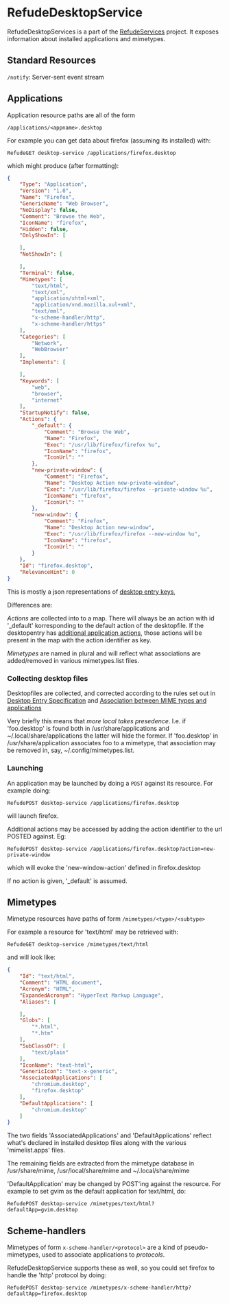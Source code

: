 # RefudeDesktopService

RefudeDesktopServices is a part of the [RefudeServices](http://github.com/surlykke/RefudeServices) project. It exposes information about installed applications and mimetypes.

## Standard Resources 

`/notify`: Server-sent event stream

## Applications

Application resource paths are all of the form 

`/applications/<appname>.desktop`

For example you can get data about firefox (assuming its installed) with:

`RefudeGET desktop-service /applications/firefox.desktop` 

which might produce (after formatting):

```json
{
    "Type": "Application",
    "Version": "1.0",
    "Name": "Firefox",
    "GenericName": "Web Browser",
    "NoDisplay": false,
    "Comment": "Browse the Web",
    "IconName": "firefox",
    "Hidden": false,
    "OnlyShowIn": [

    ],
    "NotShowIn": [

    ],
    "Terminal": false,
    "Mimetypes": [
        "text/html",
        "text/xml",
        "application/xhtml+xml",
        "application/vnd.mozilla.xul+xml",
        "text/mml",
        "x-scheme-handler/http",
        "x-scheme-handler/https"
    ],
    "Categories": [
        "Network",
        "WebBrowser"
    ],
    "Implements": [

    ],
    "Keywords": [
        "web",
        "browser",
        "internet"
    ],
    "StartupNotify": false,
    "Actions": {
        "_default": {
            "Comment": "Browse the Web",
            "Name": "Firefox",
            "Exec": "/usr/lib/firefox/firefox %u",
            "IconName": "firefox",
            "IconUrl": ""
        },
        "new-private-window": {
            "Comment": "Firefox",
            "Name": "Desktop Action new-private-window",
            "Exec": "/usr/lib/firefox/firefox --private-window %u",
            "IconName": "firefox",
            "IconUrl": ""
        },
        "new-window": {
            "Comment": "Firefox",
            "Name": "Desktop Action new-window",
            "Exec": "/usr/lib/firefox/firefox --new-window %u",
            "IconName": "firefox",
            "IconUrl": ""
        }
    },
    "Id": "firefox.desktop",
    "RelevanceHint": 0
}
```

This is mostly a json representations of [desktop entry keys](https://specifications.freedesktop.org/desktop-entry-spec/latest/ar01s05.html), 

Differences are: 

*Actions* are collected into to a map. There will always be an action with id '\_default' korresponding to the default action of the desktopfile.
If the desktopentry has [additional application actions](https://specifications.freedesktop.org/desktop-entry-spec/latest/ar01s10.html), those 
actions will be present in the map with the action identifier as key.

*Mimetypes* are named in plural and will reflect what associations are added/removed in various mimetypes.list files.


### Collecting desktop files

Desktopfiles are collected, and corrected according to the rules set out in 
[Desktop Entry Specification](https://specifications.freedesktop.org/desktop-entry-spec/latest/index.html) and 
[Association between MIME types and applications](https://specifications.freedesktop.org/mime-apps-spec/latest/)

Very briefly this means that *more local takes presedence*. I.e. if 'foo.desktop' is found both in /usr/share/applications 
and ~/.local/share/applications the latter will hide the former. If 'foo.desktop' in /usr/share/application associates foo to a mimetype, that 
association may be removed in, say, ~/.config/mimetypes.list. 

### Launching

An application may be launched by doing a `POST` against its resource. For example doing:

```
RefudePOST desktop-service /applications/firefox.desktop
```

will launch firefox.

Additional actions may be accessed by adding the action identifier to the url POSTED against. Eg:

```
RefudePOST desktop-service /applications/firefox.desktop?action=new-private-window

```

which will evoke the 'new-window-action' defined in firefox.desktop

If no action is given, '_default' is assumed.

## Mimetypes

Mimetype resources have paths of form `/mimetypes/<type>/<subtype>`
		
For example a resource for 'text/html' may be retrieved with:

```
RefudeGET desktop-service /mimetypes/text/html
```

and will look like:

```json
{
    "Id": "text/html",
    "Comment": "HTML document",
    "Acronym": "HTML",
    "ExpandedAcronym": "HyperText Markup Language",
    "Aliases": [

    ],
    "Globs": [
        "*.html",
        "*.htm"
    ],
    "SubClassOf": [
        "text/plain"
    ],
    "IconName": "text-html",
    "GenericIcon": "text-x-generic",
    "AssociatedApplications": [
        "chromium.desktop",
        "firefox.desktop"
    ],
    "DefaultApplications": [
        "chromium.desktop"
    ]
}
```
The two fields 'AssociatedApplications' and 'DefaultApplications' reflect what's declared in installed desktop files along with
the various 'mimelist.apps' files.

The remaining fields are extracted from the mimetype database in /usr/share/mime, /usr/local/share/mime and ~/.local/share/mime

'DefaultApplication' may be changed by POST'ing against the resource. For example to set gvim as the default application for text/html, do:

```shell
RefudePOST desktop-service /mimetypes/text/html?defaultApp=gvim.desktop
```

## Scheme-handlers

Mimetypes of form `x-scheme-handler/<protocol>` are a kind of pseudo-mimetypes, used to associate applications to *protocols*.

RefudeDesktopService supports these as well, so you could set firefox to handle the 'http' protocol by doing:

```shell
RefudePOST desktop-service /mimetypes/x-scheme-handler/http?defaultApp=firefox.desktop
```

